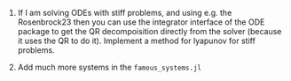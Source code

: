 1. If I am solving ODEs with stiff problems, and using e.g. the Rosenbrock23
  then you can use the integrator interface of the ODE package to get the QR decompoisition
  directly from the solver (because it uses the QR to do it). Implement a method
  for lyapunov for stiff problems.

1. Add much more systems in the `famous_systems.jl`
